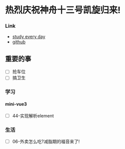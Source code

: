 # 热烈庆祝神舟十三号凯旋归来!

### Link
- [study every day](https://github.com/cuixiaorui/study-every-day/issues)
- [github](https://github.com/jtr354)

## 重要的事
- [ ] 抢车位
- [ ] 搞卫生

### 学习

#### mini-vue3
- [ ] 44-实现解析element
### 生活
- [ ] 06-外卖怎么吃?减脂期的福音来了!